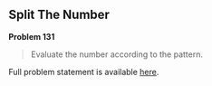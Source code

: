 Split The Number
----------------

**Problem 131**

> Evaluate the number according to the pattern.

Full problem statement is available [here][mirror].

[mirror]: https://github.com/rdtsc/codeeval-problem-statements/tree/master/easy/131-split-the-number/
          "View Problem Statement Mirror"
